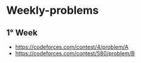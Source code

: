 # Weekly-problems
## 1° Week
- https://codeforces.com/contest/4/problem/A
- https://codeforces.com/contest/580/problem/B
